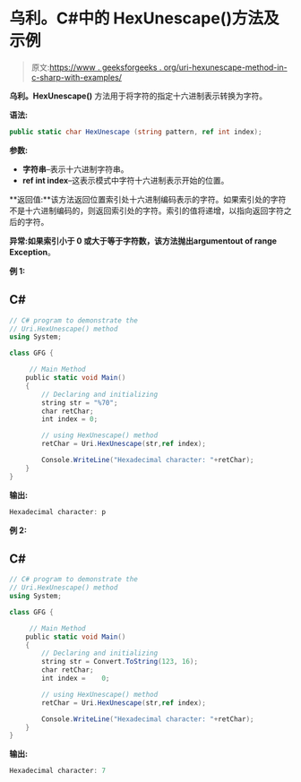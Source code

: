 # 乌利。C#中的 HexUnescape()方法及示例

> 原文:[https://www . geeksforgeeks . org/uri-hexunescape-method-in-c-sharp-with-examples/](https://www.geeksforgeeks.org/uri-hexunescape-method-in-c-sharp-with-examples/)

**乌利。HexUnescape()** 方法用于将字符的指定十六进制表示转换为字符。

**语法:**

```cs
public static char HexUnescape (string pattern, ref int index);

```

**参数:**

*   **字符串**–表示十六进制字符串。
*   **ref int index**–这表示模式中字符十六进制表示开始的位置。

**返回值:**该方法返回位置索引处十六进制编码表示的字符。如果索引处的字符不是十六进制编码的，则返回索引处的字符。索引的值将递增，以指向返回字符之后的字符。

**异常:**如果索引小于 0 或大于等于字符数，该方法抛出**argumentout of range Exception**。

**例 1:**

## C#

```cs
// C# program to demonstrate the  
// Uri.HexUnescape() method  
using System;   

class GFG {  

     // Main Method  
    public static void Main()  
    {  
        // Declaring and initializing 
        string str = "%70";
        char retChar;
        int index = 0;

        // using HexUnescape() method  
        retChar = Uri.HexUnescape(str,ref index);

        Console.WriteLine("Hexadecimal character: "+retChar);
    }  
}
```

**输出:**

```cs
Hexadecimal character: p

```

**例 2:**

## C#

```cs
// C# program to demonstrate the  
// Uri.HexUnescape() method  
using System;   

class GFG {  

     // Main Method  
    public static void Main()  
    {  
        // Declaring and initializing 
        string str = Convert.ToString(123, 16);
        char retChar;
        int index =    0;

        // using HexUnescape() method  
        retChar = Uri.HexUnescape(str,ref index);

        Console.WriteLine("Hexadecimal character: "+retChar);
    }  
}
```

**输出:**

```cs
Hexadecimal character: 7

```